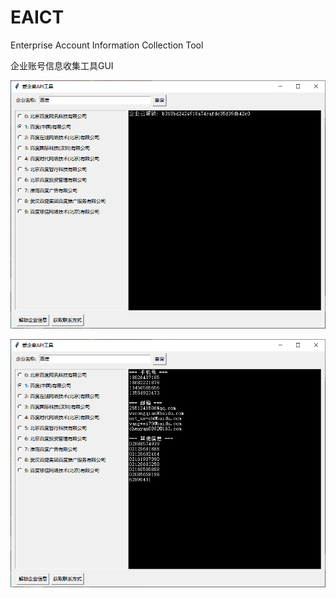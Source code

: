 # EAICT

Enterprise Account Information Collection Tool

企业账号信息收集工具GUI

![1](./png/1.png)

![1](./png/2.png)
